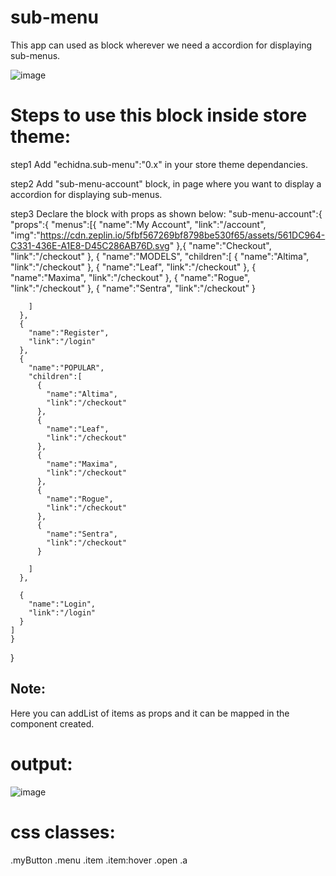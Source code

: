 # sub-menu
This app can used as block wherever we need a accordion for displaying sub-menus.

![image](https://user-images.githubusercontent.com/86000416/148357797-a2e7e6d7-9cce-4db7-864d-3c682655c1c1.png)

# Steps to use this block inside store theme:
step1
Add "echidna.sub-menu":"0.x" in your store theme dependancies.

step2
Add "sub-menu-account" block, in page where you want to display a accordion for displaying sub-menus.

step3
Declare the block with props as shown below:
"sub-menu-account":{
    "props":{
      "menus":[{
        "name":"My Account",
        "link":"/account",
        "img":"https://cdn.zeplin.io/5fbf567269bf8798be530f65/assets/561DC964-C331-436E-A1E8-D45C286AB76D.svg"
      },{
        "name":"Checkout",
        "link":"/checkout"
      },
      {
        "name":"MODELS",
        "children":[
          {
            "name":"Altima",
            "link":"/checkout"
          },
          {
            "name":"Leaf",
            "link":"/checkout"
          },
          {
            "name":"Maxima",
            "link":"/checkout"
          },
          {
            "name":"Rogue",
            "link":"/checkout"
          },
          {
            "name":"Sentra",
            "link":"/checkout"
          }

        ]
      },
      {
        "name":"Register",
        "link":"/login"
      },
      {
        "name":"POPULAR",
        "children":[
          {
            "name":"Altima",
            "link":"/checkout"
          },
          {
            "name":"Leaf",
            "link":"/checkout"
          },
          {
            "name":"Maxima",
            "link":"/checkout"
          },
          {
            "name":"Rogue",
            "link":"/checkout"
          },
          {
            "name":"Sentra",
            "link":"/checkout"
          }

        ]
      },

      {
        "name":"Login",
        "link":"/login"
      }
    ]
    }
  }
  
  ## Note: 
  Here you can addList of items as props and it can be mapped in the component created.
  
  # output:
  ![image](https://user-images.githubusercontent.com/86000416/148359380-1e05640b-f9f1-4059-8190-f5e9ca66c710.png)
 
 # css classes:
 .myButton
 .menu
 .item
 .item:hover
 .open
 .a

